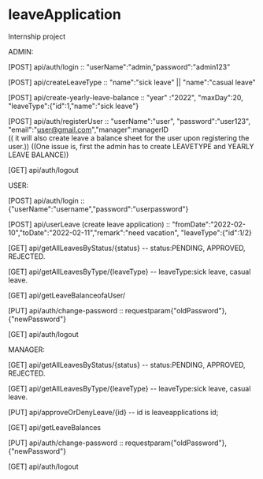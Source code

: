 
# leaveApplication
Internship project


ADMIN:
	
[POST] api/auth/login :: "userName":"admin,"password":"admin123"

[POST] api/createLeaveType :: "name":"sick leave" || "name":"casual leave"

[POST] api/create-yearly-leave-balance :: "year" :"2022", "maxDay":20, "leaveType":{"id":1,"name":"sick leave"}

[POST] api/auth/registerUser :: "userName":"user", "password":"user123", "email":"user@gmail.com","manager":managerID  
      (( it will also create leave a balance sheet for the user upon registering the user.)) 
      ((One issue is, first the admin has to create LEAVETYPE and YEARLY LEAVE BALANCE))

[GET] api/auth/logout





USER:

[POST] api/auth/login :: {"userName":"username","password":"userpassword"}

[POST] api/userLeave (create leave application) :: "fromDate":"2022-02-10","toDate":"2022-02-11","remark":"need vacation", "leaveType":{"id":1/2}

[GET] api/getAllLeavesByStatus/{status} -- status:PENDING, APPROVED, REJECTED.

[GET] api/getAllLeavesByType/{leaveType} -- leaveType:sick leave, casual leave.

[GET] api/getLeaveBalanceofaUser/ 

[PUT] api/auth/change-password :: requestparam{"oldPassword"},{"newPassword"}

[GET] api/auth/logout





MANAGER:

[GET] api/getAllLeavesByStatus/{status} -- status:PENDING, APPROVED, REJECTED.

[GET] api/getAllLeavesByType/{leaveType} -- leaveType:sick leave, casual leave.

[PUT] api/approveOrDenyLeave/{id} -- id is leaveapplications id;

[GET] api/getLeaveBalances

[PUT] api/auth/change-password :: requestparam{"oldPassword"},{"newPassword"}

[GET] api/auth/logout




		
